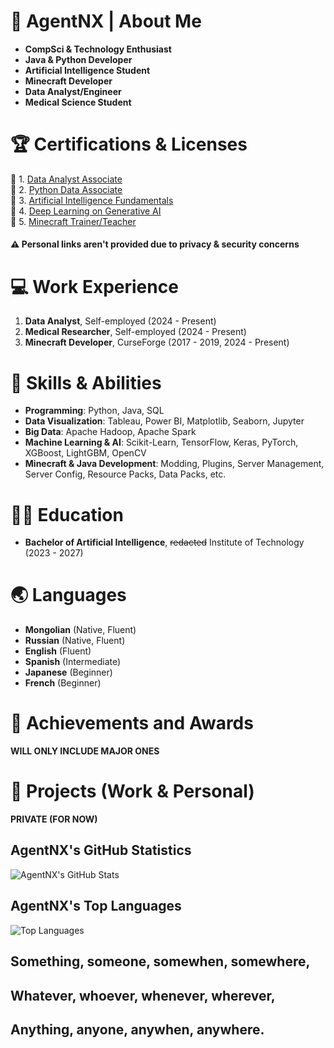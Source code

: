 # 📗 AgentNX | About Me

- **CompSci & Technology Enthusiast**
- **Java & Python Developer**
- **Artificial Intelligence Student**
- **Minecraft Developer**
- **Data Analyst/Engineer**
- **Medical Science Student**

# 🏆 Certifications & Licenses

📄 1. [Data Analyst Associate](https://www.datacamp.com/certification/data-analyst)  
📄 2. [Python Data Associate](https://www.datacamp.com/certification/python-data-associate)  
📄 3. [Artificial Intelligence Fundamentals](https://www.mygreatlearning.com/academy/learn-for-free/courses/introduction-to-artificial-intelligence-1)  
📄 4. [Deep Learning on Generative AI](https://sites.google.com/view/dlub)  
📄 5. [Minecraft Trainer/Teacher](https://education.minecraft.net/en-us/trainings/my-minecraft-journey)  

#### ⚠️ Personal links aren't provided due to privacy & security concerns

# 💻 Work Experience

1. **Data Analyst**, Self-employed (2024 - Present)
2. **Medical Researcher**, Self-employed (2024 - Present)
3. **Minecraft Developer**, CurseForge (2017 - 2019, 2024 - Present)

# 💪 Skills & Abilities

- **Programming**: Python, Java, SQL
- **Data Visualization**: Tableau, Power BI, Matplotlib, Seaborn, Jupyter
- **Big Data**: Apache Hadoop, Apache Spark
- **Machine Learning & AI**: Scikit-Learn, TensorFlow, Keras, PyTorch, XGBoost, LightGBM, OpenCV
- **Minecraft & Java Development**: Modding, Plugins, Server Management, Server Config, Resource Packs, Data Packs, etc.

# 🧑‍🎓 Education

- **Bachelor of Artificial Intelligence**, ~~redacted~~ Institute of Technology (2023 - 2027)

# 🌏 Languages

- **Mongolian** (Native, Fluent)
- **Russian** (Native, Fluent)
- **English** (Fluent)
- **Spanish** (Intermediate)
- **Japanese** (Beginner)
- **French** (Beginner)

# 🎉 Achievements and Awards

**WILL ONLY INCLUDE MAJOR ONES**

# 🏢 Projects (Work & Personal)

**PRIVATE (FOR NOW)**

## AgentNX's GitHub Statistics
![AgentNX's GitHub Stats](https://github-readme-stats.vercel.app/api?username=AgentNX)

## AgentNX's Top Languages
![Top Languages](https://github-readme-stats.vercel.app/api/top-langs/?username=AgentNX&layout=compact&theme=radical)

## Something, someone, somewhen, somewhere,
## Whatever, whoever, whenever, wherever,
## Anything, anyone, anywhen, anywhere.
